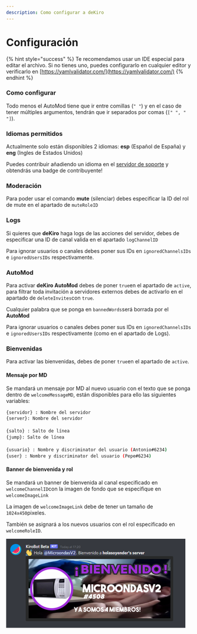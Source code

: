 ```yaml
---
description: Como configurar a deKiro
---
```


# Configuración

{% hint style="success" %}
Te recomendamos usar un IDE especial para editar el archivo. Si no tienes uno, puedes configurarlo en cualquier editor y verificarlo en [https://yamlvalidator.com/](https://yamlvalidator.com/)
{% endhint %}

### Como configurar

Todo menos el AutoMod tiene que ir entre comillas \(`" "`\) y en el caso de tener múltiples argumentos, tendrán que ir separados por comas \(`[" ", " "]`\).

### Idiomas permitidos

Actualmente solo están disponibles 2 idiomas:  **esp** \(Español de España\) y **eng** \(Ingles de Estados Unidos\)

Puedes contribuir añadiendo un idioma en el [servidor de soporte](https://discord.gg/Rwy8J35) y obtendrás una badge de contribuyente!

### Moderación

Para poder usar el comando **mute** \(silenciar\) debes especificar la ID del rol de mute en el apartado de  `muteRoleID` 

### Logs

Si quieres que **deKiro** haga logs de las acciones del servidor, debes de especificar una ID de canal valida en el apartado `logChannelID`

Para ignorar usuarios o canales debes poner sus IDs en `ignoredChannelsIDs` e `ignoredUsersIDs` respectivamente.

### AutoMod

Para activar **deKiro AutoMod** debes de poner `true`en el apartado de `active`, para filtrar toda invitación a servidores externos debes de activarlo en el apartado de `deleteInvites`con `true`.

Cualquier palabra que se ponga en `bannedWords`será borrada por el **AutoMod** 

Para ignorar usuarios o canales debes poner sus IDs en `ignoredChannelsIDs` e `ignoredUsersIDs` respectivamente \(como en el apartado de Logs\).

### Bienvenidas

Para activar las bienvenidas, debes de poner `true`en el apartado de `active`.

#### Mensaje por MD

Se mandará un mensaje por MD al nuevo usuario con el texto que se ponga dentro de `welcomeMessageMD`, están disponibles para ello las siguientes variables:

```bash
{servidor} : Nombre del servidor
{server}: Nombre del servidor

{salto} : Salto de línea
{jump}: Salto de línea

{usuario} : Nombre y discriminator del usuario (Antonio#6234)
{user} : Nombre y discriminator del usuario (Pepe#6234)
```

#### Banner de bienvenida y rol

Se mandará un banner de bienvenida al canal especificado en `welcomeChannelID`con la imagen de fondo que se especifique en `welcomeImageLink`  
  
La imagen de `welcomeImageLink` debe de tener un tamaño de `1024x450`pixeles.  
  
También se asignará a los nuevos usuarios con el rol especificado en `welcomeRoleID`.

![](../.gitbook/assets/unknown-3-.png)

